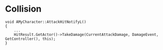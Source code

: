 # Collision
	void AMyCharacter::AttackHitNotifyL()
	{
		...
		HitResult.GetActor()->TakeDamage(CurrentAttackDamage, DamageEvent, GetController(), this);
	}
	
